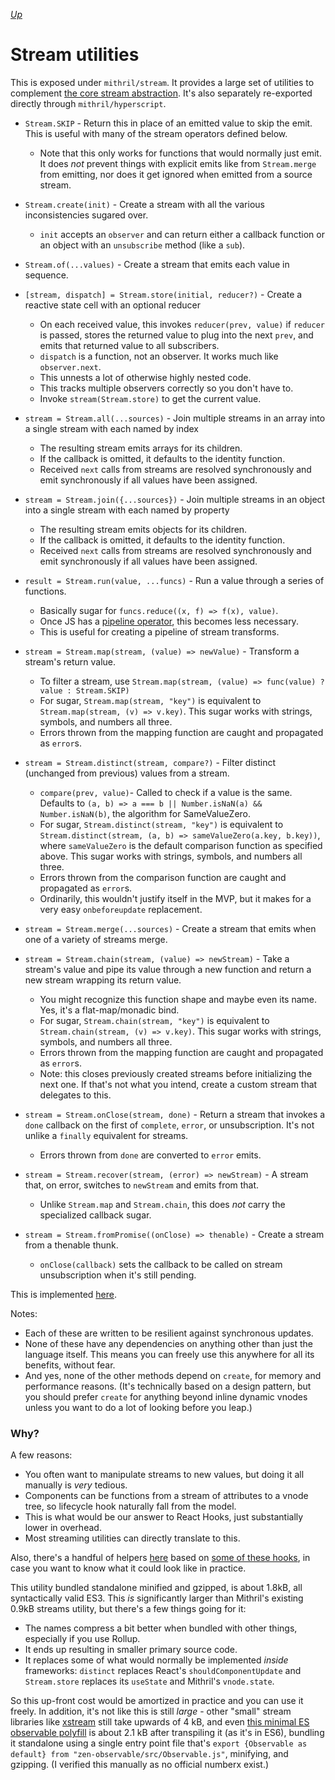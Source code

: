[*Up*](README.md)

# Stream utilities

This is exposed under `mithril/stream`. It provides a large set of utilities to complement [the core stream abstraction](streams.md). It's also separately re-exported directly through `mithril/hyperscript`.

- `Stream.SKIP` - Return this in place of an emitted value to skip the emit. This is useful with many of the stream operators defined below.
	- Note that this only works for functions that would normally just emit. It does *not* prevent things with explicit emits like from `Stream.merge` from emitting, nor does it get ignored when emitted from a source stream.

- `Stream.create(init)` - Create a stream with all the various inconsistencies sugared over.
	- `init` accepts an `observer` and can return either a callback function or an object with an `unsubscribe` method (like a `sub`).

- `Stream.of(...values)` - Create a stream that emits each value in sequence.

- `[stream, dispatch] = Stream.store(initial, reducer?)` - Create a reactive state cell with an optional reducer
	- On each received value, this invokes `reducer(prev, value)` if `reducer` is passed, stores the returned value to plug into the next `prev`, and emits that returned value to all subscribers.
	- `dispatch` is a function, not an observer. It works much like `observer.next`.
	- This unnests a lot of otherwise highly nested code.
	- This tracks multiple observers correctly so you don't have to.
	- Invoke `stream(Stream.store)` to get the current value.

- `stream = Stream.all(...sources)` - Join multiple streams in an array into a single stream with each named by index
	- The resulting stream emits arrays for its children.
	- If the callback is omitted, it defaults to the identity function.
	- Received `next` calls from streams are resolved synchronously and emit synchronously if all values have been assigned.

- `stream = Stream.join({...sources})` - Join multiple streams in an object into a single stream with each named by property
	- The resulting stream emits objects for its children.
	- If the callback is omitted, it defaults to the identity function.
	- Received `next` calls from streams are resolved synchronously and emit synchronously if all values have been assigned.

- `result = Stream.run(value, ...funcs)` - Run a value through a series of functions.
	- Basically sugar for `funcs.reduce((x, f) => f(x), value)`.
	- Once JS has a [pipeline operator](https://github.com/tc39/proposal-pipeline-operator/), this becomes less necessary.
	- This is useful for creating a pipeline of stream transforms.

- `stream = Stream.map(stream, (value) => newValue)` - Transform a stream's return value.
	- To filter a stream, use `Stream.map(stream, (value) => func(value) ? value : Stream.SKIP)`
	- For sugar, `Stream.map(stream, "key")` is equivalent to `Stream.map(stream, (v) => v.key)`. This sugar works with strings, symbols, and numbers all three.
	- Errors thrown from the mapping function are caught and propagated as `error`s.

- `stream = Stream.distinct(stream, compare?)` - Filter distinct (unchanged from previous) values from a stream.
	- `compare(prev, value)`- Called to check if a value is the same. Defaults to `(a, b) => a === b || Number.isNaN(a) && Number.isNaN(b)`, the algorithm for SameValueZero.
	- For sugar, `Stream.distinct(stream, "key")` is equivalent to `Stream.distinct(stream, (a, b) => sameValueZero(a.key, b.key))`, where `sameValueZero` is the default comparison function as specified above. This sugar works with strings, symbols, and numbers all three.
	- Errors thrown from the comparison function are caught and propagated as `error`s.
	- Ordinarily, this wouldn't justify itself in the MVP, but it makes for a very easy `onbeforeupdate` replacement.

- `stream = Stream.merge(...sources)` - Create a stream that emits when one of a variety of streams merge.

- `stream = Stream.chain(stream, (value) => newStream)` - Take a stream's value and pipe its value through a new function and return a new stream wrapping its return value.
	- You might recognize this function shape and maybe even its name. Yes, it's a flat-map/monadic bind.
	- For sugar, `Stream.chain(stream, "key")` is equivalent to `Stream.chain(stream, (v) => v.key)`. This sugar works with strings, symbols, and numbers all three.
	- Errors thrown from the mapping function are caught and propagated as `error`s.
	- Note: this closes previously created streams before initializing the next one. If that's not what you intend, create a custom stream that delegates to this.

- `stream = Stream.onClose(stream, done)` - Return a stream that invokes a `done` callback on the first of `complete`, `error`, or unsubscription. It's not unlike a `finally` equivalent for streams.
	- Errors thrown from `done` are converted to `error` emits.

- `stream = Stream.recover(stream, (error) => newStream)` - A stream that, on error, switches to `newStream` and emits from that.
	- Unlike `Stream.map` and `Stream.chain`, this does *not* carry the specialized callback sugar.

- `stream = Stream.fromPromise((onClose) => thenable)` - Create a stream from a thenable thunk.
	- `onClose(callback)` sets the callback to be called on stream unsubscription when it's still pending.

This is implemented [here](https://github.com/isiahmeadows/mithril.js/blob/redesign/packages/mithril/src/stream.mjs).

Notes:

- Each of these are written to be resilient against synchronous updates.
- None of these have any dependencies on anything other than just the language itself. This means you can freely use this anywhere for all its benefits, without fear.
- And yes, none of the other methods depend on `create`, for memory and performance reasons. (It's technically based on a design pattern, but you should prefer `create` for anything beyond inline dynamic vnodes unless you want to do a lot of looking before you leap.)

### Why?

A few reasons:

- You often want to manipulate streams to new values, but doing it all manually is *very* tedious.
- Components can be functions from a stream of attributes to a vnode tree, so lifecycle hook naturally fall from the model.
- This is what would be our answer to React Hooks, just substantially lower in overhead.
- Most streaming utilities can directly translate to this.

Also, there's a handful of helpers [here](https://github.com/isiahmeadows/mithril.js/tree/redesign/helpers) based on [some of these hooks](https://usehooks.com/), in case you want to know what it could look like in practice.

This utility bundled standalone minified and gzipped, is about 1.8kB, all syntactically valid ES3. This *is* significantly larger than Mithril's existing 0.9kB streams utility, but there's a few things going for it:

- The names compress a bit better when bundled with other things, especially if you use Rollup.
- It ends up resulting in smaller primary source code.
- It replaces some of what would normally be implemented *inside* frameworks: `distinct` replaces React's `shouldComponentUpdate` and `Stream.store` replaces its `useState` and Mithril's `vnode.state`.

So this up-front cost would be amortized in practice and you can use it freely. In addition, it's not like this is still *large* - other "small" stream libraries like [xstream](https://staltz.github.io/xstream/) still take upwards of 4 kB, and even [this minimal ES observable polyfill](https://github.com/zenparsing/zen-observable) is about 2.1 kB after transpiling it (as it's in ES6), bundling it standalone using a single entry point file that's `export {Observable as default} from "zen-observable/src/Observable.js"`, minifying, and gzipping. (I verified this manually as no official numberx exist.)
